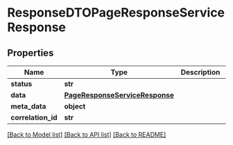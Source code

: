 # ResponseDTOPageResponseServiceResponse

## Properties
Name | Type | Description | Notes
------------ | ------------- | ------------- | -------------
**status** | **str** |  | [optional] 
**data** | [**PageResponseServiceResponse**](PageResponseServiceResponse.md) |  | [optional] 
**meta_data** | **object** |  | [optional] 
**correlation_id** | **str** |  | [optional] 

[[Back to Model list]](../README.md#documentation-for-models) [[Back to API list]](../README.md#documentation-for-api-endpoints) [[Back to README]](../README.md)

